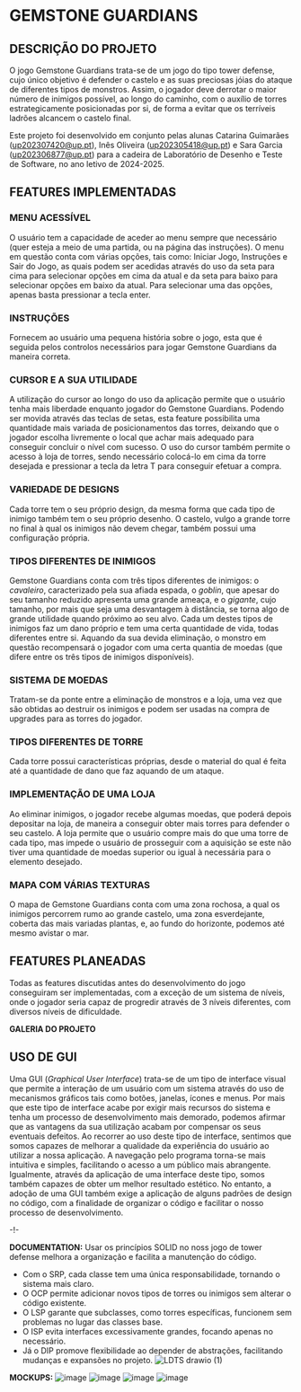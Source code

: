 # GEMSTONE GUARDIANS
## DESCRIÇÃO DO PROJETO
O jogo Gemstone Guardians trata-se de um jogo do tipo tower defense, cujo único objetivo é defender o castelo e as suas preciosas jóias do ataque de diferentes tipos de monstros. Assim, o jogador deve derrotar o maior número de inimigos possível, ao longo do caminho, com o auxílio de torres estrategicamente posicionadas por si, de forma a evitar que os terríveis ladrões alcancem o castelo final.

Este projeto foi desenvolvido em conjunto pelas alunas Catarina Guimarães (up202307420@up.pt), Inês Oliveira (up202305418@up.pt) e Sara Garcia (up202306877@up.pt) para a cadeira de Laboratório de Desenho e Teste de Software, no ano letivo de 2024-2025.


## FEATURES IMPLEMENTADAS
### MENU ACESSÍVEL
O usuário tem a capacidade de aceder ao menu sempre que necessário (quer esteja a meio de uma partida, ou na página das instruções). O menu em questão conta com várias opções, tais como: Iniciar Jogo, Instruções e Sair do Jogo, as quais podem ser acedidas através do uso da seta para cima para selecionar opções em cima da atual e da seta para baixo para selecionar opções em baixo da atual. Para selecionar uma das opções, apenas basta pressionar a tecla enter.
### INSTRUÇÕES 
Fornecem ao usuário uma pequena história sobre o jogo, esta que é seguida pelos controlos necessários para jogar Gemstone Guardians da maneira correta.
### CURSOR E A SUA UTILIDADE
A utilização do cursor ao longo do uso da aplicação permite que o usuário tenha mais liberdade enquanto jogador do Gemstone Guardians. Podendo ser movida através das teclas de setas, esta feature possibilita uma quantidade mais variada de posicionamentos das torres, deixando que o jogador escolha livremente o local que achar mais adequado para conseguir concluir o nível com sucesso. O uso do cursor também permite o acesso à loja de torres, sendo necessário colocá-lo em cima da torre desejada e pressionar a tecla da letra T para conseguir efetuar a compra.
### VARIEDADE DE DESIGNS 
Cada torre tem o seu próprio design, da mesma forma que cada tipo de inimigo também tem o seu próprio desenho. O castelo, vulgo a grande torre no final à qual os inimigos não devem chegar, também possui uma configuração própria.
### TIPOS DIFERENTES DE INIMIGOS
Gemstone Guardians conta com três tipos diferentes de inimigos: o *cavaleiro*, caracterizado pela sua afiada espada, o *goblin*, que apesar do seu tamanho reduzido apresenta uma grande ameaça, e o *gigante*, cujo tamanho, por mais que seja uma desvantagem à distância, se torna algo de grande utilidade quando próximo ao seu alvo. Cada um destes tipos de inimigos faz um dano próprio e tem uma certa quantidade de vida, todas diferentes entre si. Aquando da sua devida eliminação, o monstro em questão recompensará o jogador com uma certa quantia de moedas (que difere entre os três tipos de inimigos disponíveis).
### SISTEMA DE MOEDAS
Tratam-se da ponte entre a eliminação de monstros e a loja, uma vez que são obtidas ao destruir os inimigos e podem ser usadas na compra de upgrades para as torres do jogador.
### TIPOS DIFERENTES DE TORRE
Cada torre possui características próprias, desde o material do qual é feita até a quantidade de dano que faz aquando de um ataque.
### IMPLEMENTAÇÃO DE UMA LOJA
Ao eliminar inimigos, o jogador recebe algumas moedas, que poderá depois depositar na loja, de maneira a conseguir obter mais torres para defender o seu castelo. A loja permite que o usuário compre mais do que uma torre de cada tipo, mas impede o usuário de prosseguir com a aquisição se este não tiver uma quantidade de moedas superior ou igual à necessária para o elemento desejado.
### MAPA COM VÁRIAS TEXTURAS
O mapa de Gemstone Guardians conta com uma zona rochosa, a qual os inimigos percorrem rumo ao grande castelo, uma zona esverdejante, coberta das mais variadas plantas, e, ao fundo do horizonte, podemos até mesmo avistar o mar.

## FEATURES PLANEADAS
Todas as features discutidas antes do desenvolvimento do jogo conseguiram ser implementadas, com a exceção de um sistema de níveis, onde o jogador seria capaz de progredir através de 3 níveis diferentes, com diversos níveis de dificuldade.

**GALERIA DO PROJETO**

## USO DE GUI
Uma GUI (*Graphical User Interface*) trata-se de um tipo de interface visual que permite a interação de um usuário com um sistema através do uso de mecanismos gráficos tais como botões, janelas, ícones e menus. Por mais que este tipo de interface acabe por exigir mais recursos do sistema e tenha um processo de desenvolvimento mais demorado, podemos afirmar que as vantagens da sua utilização acabam por compensar os seus eventuais defeitos. 
Ao recorrer ao uso deste tipo de interface, sentimos que somos capazes de melhorar a qualidade da experiência do usuário ao utilizar a nossa aplicação. A navegação pelo programa torna-se mais intuitiva e simples, facilitando o acesso a um público mais abrangente. Igualmente, através da aplicação de uma interface deste tipo, somos também capazes de obter um melhor resultado estético.
No entanto, a adoção de uma GUI também exige a aplicação de alguns padrões de design no código, com a finalidade de organizar o código e facilitar o nosso processo de desenvolvimento.


-!-


**DOCUMENTATION:**
Usar os princípios SOLID no noss jogo de tower defense melhora a organização e facilita a manutenção do código. 
- Com o SRP, cada classe tem uma única responsabilidade, tornando o sistema mais claro.
- O OCP permite adicionar novos tipos de torres ou inimigos sem alterar o código existente.
- O LSP garante que subclasses, como torres específicas, funcionem sem problemas no lugar das classes base.
- O ISP evita interfaces excessivamente grandes, focando apenas no necessário.
- Já o DIP promove flexibilidade ao depender de abstrações, facilitando mudanças e expansões no projeto.
  ![LDTS drawio (1)](https://github.com/user-attachments/assets/ccce81fb-dc85-46ab-bd50-d2062c428379)

  
**MOCKUPS:**
![image](https://github.com/user-attachments/assets/9ef6f508-f019-4131-ba1b-40274a868b25)
![image](https://github.com/user-attachments/assets/b1eeef2e-a5be-4853-8a00-57d514041008)
![image](https://github.com/user-attachments/assets/c3575ff8-d877-4410-8e9d-54fd6dd809d1)
![image](https://github.com/user-attachments/assets/04333804-008e-4add-a657-3abf69c29c0e)




